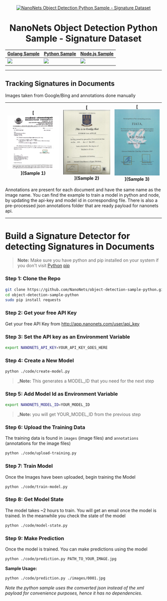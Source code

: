 <div align="center">
  <a href="https://nanonets.com/objectdetection/">
    <img src="https://nanonets.com/logo.png" alt="NanoNets Object Detection Python Sample - Signature Dataset" width="100"/>
    </a>
</div>

<h1 align="center">NanoNets Object Detection Python Sample - Signature Dataset</h1>

| [Golang Sample](https://github.com/NanoNets/object-detection-sample-golang) | [Python Sample](https://github.com/NanoNets/object-detection-sample-python)| [Node.js Sample](https://github.com/NanoNets/object-detection-sample-nodejs) |
| -------------------------- |--------------------------| --------------------------|
| [![](https://www.hugopicado.com/assets/golang.png)](https://github.com/NanoNets/object-detection-sample-golang) | [![](http://kata.coderdojo.com/images/thumb/e/ea/Python_logo.png/100px-Python_logo.png)](https://github.com/NanoNets/object-detection-sample-python) | [![](https://s3.amazonaws.com/openshift-hub/production/quickstarts/243/nodejs_custom.png?1456926624)](https://github.com/NanoNets/object-detection-sample-nodejs) |

** **

## Tracking Signatures in Documents

Images taken from Google/Bing and annotations done manually

| [![](https://github.com/NanoNets/SignatureDetectionDataset/raw/master/annotated/image_10.png)](Sample 1) | [![](https://github.com/NanoNets/SignatureDetectionDataset/raw/master/annotated/image_141.png)](Sample 2) | [![](https://github.com/NanoNets/SignatureDetectionDataset/raw/master/annotated/image_14.png)](Sample 3) |
|:---:|:---:|:---:|

Annotations are present for each document and have the same name as the image name. You can find the example to train a model in python and node, by updating the api-key and model id in corresponding file. There is also a pre-processed json annotations folder that are ready payload for nanonets api.


** **

# Build a Signature Detector for detecting Signatures in Documents

>**Note:** Make sure you have python and pip installed on your system if you don't visit
[Python](https://www.python.org/downloads/release/python-2714/)
[pip](https://pip.pypa.io/en/stable/installing/)
 
### Step 1: Clone the Repo
```bash
git clone https://github.com/NanoNets/object-detection-sample-python.git
cd object-detection-sample-python
sudo pip install requests
```

### Step 2: Get your free API Key
Get your free API Key from http://app.nanonets.com/user/api_key

### Step 3: Set the API key as an Environment Variable
```bash
export NANONETS_API_KEY=YOUR_API_KEY_GOES_HERE
```

### Step 4: Create a New Model
```bash
python ./code/create-model.py
```
 >_**Note:** This generates a MODEL_ID that you need for the next step

### Step 5: Add Model Id as Environment Variable
```bash
export NANONETS_MODEL_ID=YOUR_MODEL_ID
```
 >_**Note:** you will get YOUR_MODEL_ID from the previous step

### Step 6: Upload the Training Data
The training data is found in ```images``` (image files) and ```annotations``` (annotations for the image files)
```bash
python ./code/upload-training.py
```

### Step 7: Train Model
Once the Images have been uploaded, begin training the Model
```bash
python ./code/train-model.py
```

### Step 8: Get Model State
The model takes ~2 hours to train. You will get an email once the model is trained. In the meanwhile you check the state of the model
```bash
python ./code/model-state.py
```

### Step 9: Make Prediction
Once the model is trained. You can make predictions using the model
```bash
python ./code/prediction.py PATH_TO_YOUR_IMAGE.jpg
```

**Sample Usage:**
```bash
python ./code/prediction.py ./images/0001.jpg
```


*Note the python sample uses the comverted json instead of the xml payload for convenience purposes, hence it has no dependencies.*

